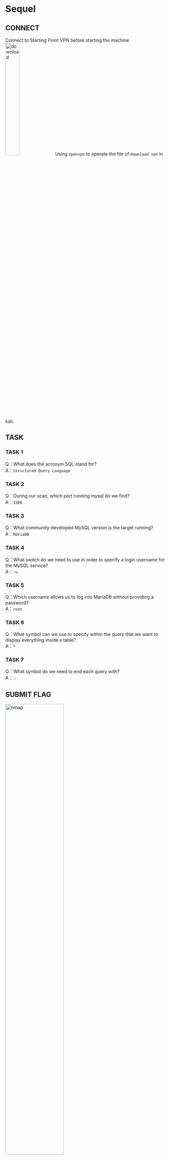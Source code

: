<h1>Sequel</h1>

<h2>CONNECT</h2>
Connect to Starting Point VPN before starting the machine<br>
<img src="https://github.com/laiyutong/HackTheBox/blob/main/Starting%20Point/Fawn/Fawn/download.png" alt="download" width="30%">
Using <code>openvpn</code> to operate the file of <code>download vpn</code> in kali.

<h2>TASK</h2>

<h3>TASK 1</h3>
Q：What does the acronym SQL stand for?<br>
A：<code>Structured Query Language</code><br>

<h3>TASK 2</h3>
Q：During our scan, which port running mysql do we find?<br>
A：<code>3306</code><br>

<h3>TASK 3</h3>
Q：What community-developed MySQL version is the target running?<br>
A：<code>MariaDB</code><br>

<h3>TASK 4</h3>
Q：What switch do we need to use in order to specify a login username for the MySQL service?<br>
A：<code>-u</code><br>

<h3>TASK 5</h3>
Q：Which username allows us to log into MariaDB without providing a password?<br>
A：<code>root</code>

<h3>TASK 6</h3>
Q：What symbol can we use to specify within the query that we want to display everything inside a table?<br>
A：<code>*</code>

<h3>TASK 7</h3>
Q：What symbol do we need to end each query with?<br>
A：<code>；</code>

<h2>SUBMIT FLAG</h2>
<img src="https://github.com/laiyutong/HackTheBox/blob/main/Starting%20Point/Sequel/Sequel/nmap.png" alt="nmap" width="60%">
<img src="https://github.com/laiyutong/HackTheBox/blob/main/Starting%20Point/Sequel/Sequel/mysqllogin.png" alt="mysqllogin" width="60%">
<img src="https://github.com/laiyutong/HackTheBox/blob/main/Starting%20Point/Sequel/Sequel/readtable.png" alt="readtable" width="60%">
<img src="https://github.com/laiyutong/HackTheBox/blob/main/Starting%20Point/Sequel/Sequel/showdb.png" alt="showdb" width="30%">
<img src="https://github.com/laiyutong/HackTheBox/blob/main/Starting%20Point/Sequel/Sequel/showtables.png" alt="showtables" width="30%">
<img src="https://github.com/laiyutong/HackTheBox/blob/main/Starting%20Point/Sequel/Sequel/showuser.png" alt="showuser" width="30%">
<img src="https://github.com/laiyutong/HackTheBox/blob/main/Starting%20Point/Sequel/Sequel/showversion.png" alt="showversion" width="30%">
<img src="https://github.com/laiyutong/HackTheBox/blob/main/Starting%20Point/Sequel/Sequel/usedb.png" alt="usedb" width="60%">

